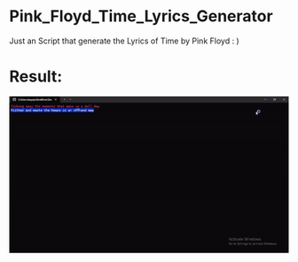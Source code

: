 # Pink_Floyd_Time_Lyrics_Generator
Just an Script that generate the Lyrics of Time by Pink Floyd : )
# Result:

<img src="VdeosemttuloFeitocomoClipchamp-ezgif.com-video-to-gif-converter.gif">
